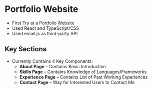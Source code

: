 # Portfolio Website

- First Try at a Portfolio Website
- Used React and TypeScript/CSS
- Used email.js as third-party API

## Key Sections

- Currently Contains 4 Key Components:
  - **About Page** – Contains Basic Introduction  
  - **Skills Page** – Contains Knowledge of Languages/Frameworks  
  - **Experience Page** – Contains List of Past Working Experiences  
  - **Contact Page** – Way for Interested Users to Contact Me  
